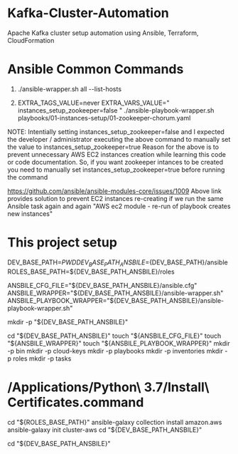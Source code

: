 # Kafka-Cluster-Automation
Apache Kafka cluster setup automation using Ansible, Terraform, CloudFormation


# Ansible Common Commands

1. ./ansible-wrapper.sh all --list-hosts

2. EXTRA_TAGS_VALUE=never EXTRA_VARS_VALUE=" instances_setup_zookeeper=false " ./ansible-playbook-wrapper.sh playbooks/01-instances-setup/01-zookeeper-chorum.yaml 

NOTE: Intentially setting instances_setup_zookeeper=false and I expected the developer / administrator executing the above command to manually set the value to instances_setup_zookeeper=true
Reason for the above is to prevent unnecessary AWS EC2 instances creation while learning this code or code documentation.
So, if you want zookeeper intances to be created you need to manually set instances_setup_zookeeper=true before running the command

https://github.com/ansible/ansible-modules-core/issues/1009
Above link  provides solution to prevent EC2 instances re-creating if we run the same Ansible task again and again "AWS ec2 module - re-run of playbook creates new instances"


# This project setup
DEV_BASE_PATH=${PWD}
DEV_BASE_PATH_ANSBILE=${DEV_BASE_PATH}/ansible
ROLES_BASE_PATH=${DEV_BASE_PATH_ANSBILE}/roles

ANSBILE_CFG_FILE="${DEV_BASE_PATH_ANSBILE}/ansible.cfg"
ANSBILE_WRAPPER="${DEV_BASE_PATH_ANSBILE}/ansible-wrapper.sh"
ANSBILE_PLAYBOOK_WRAPPER="${DEV_BASE_PATH_ANSBILE}/ansible-playbook-wrapper.sh"

mkdir -p "${DEV_BASE_PATH_ANSBILE}"

cd "${DEV_BASE_PATH_ANSBILE}"
touch "${ANSBILE_CFG_FILE}"
touch "${ANSBILE_WRAPPER}"
touch "${ANSBILE_PLAYBOOK_WRAPPER}"
mkdir -p bin
mkdir -p cloud-keys
mkdir -p playbooks
mkdir -p inventories
mkdir -p roles
mkdir -p tasks

# /Applications/Python\ 3.7/Install\ Certificates.command
cd "${ROLES_BASE_PATH}"
ansible-galaxy collection install amazon.aws
ansible-galaxy init cluster-aws
cd "${DEV_BASE_PATH_ANSBILE}"

cd "${DEV_BASE_PATH_ANSBILE}"


